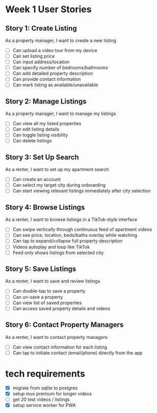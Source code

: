 # Week 1 User Stories

## Story 1: Create Listing
As a property manager, I want to create a new listing
-[ ] Can upload a video tour from my device
-[ ] Can set listing price
-[ ] Can input address/location
-[ ] Can specify number of bedrooms/bathrooms
-[ ] Can add detailed property description
-[ ] Can provide contact information
-[ ] Can mark listing as available/unavailable

## Story 2: Manage Listings
As a property manager, I want to manage my listings
-[ ] Can view all my listed properties
-[ ] Can edit listing details
-[ ] Can toggle listing visibility
-[ ] Can delete listings

## Story 3: Set Up Search
As a renter, I want to set up my apartment search
-[ ] Can create an account
-[ ] Can select my target city during onboarding
-[ ] Can start viewing relevant listings immediately after city selection

## Story 4: Browse Listings
As a renter, I want to browse listings in a TikTok-style interface
-[ ] Can swipe vertically through continuous feed of apartment videos
-[ ] Can see price, location, beds/baths overlay while watching
-[ ] Can tap to expand/collapse full property description
-[ ] Videos autoplay and loop like TikTok
-[ ] Feed only shows listings from selected city

## Story 5: Save Listings
As a renter, I want to save and review listings
-[ ] Can double-tap to save a property
-[ ] Can un-save a property
-[ ] Can view list of saved properties
-[ ] Can access saved property details and videos

## Story 6: Contact Property Managers
As a renter, I want to contact property managers
-[ ] Can view contact information for each listing
-[ ] Can tap to initiate contact (email/phone) directly from the app

# tech requirements
-[x] migrate from sqlite to postgres
-[x] setup mux premium for longer videos
-[ ] get 20 test videos / listings
-[x] setup service worker for PWA
